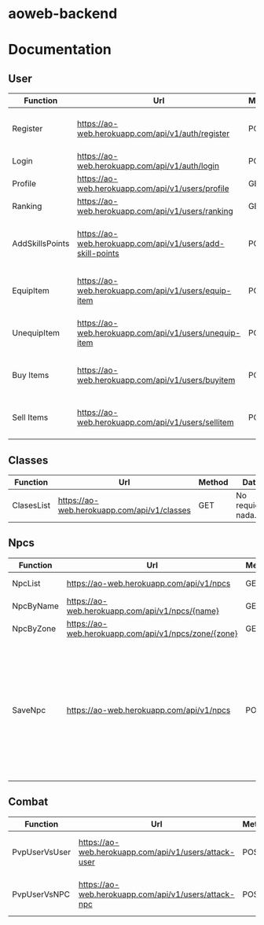 # aoweb-backend

<h1>Documentation</h1>

## User
| Function | Url | Method | Data |
| --- | --- | --- | --- |
| Register | https://ao-web.herokuapp.com/api/v1/auth/register | POST | {"username": "", "password": "", "email": "", classId: ""} |
| Login | https://ao-web.herokuapp.com/api/v1/auth/login | POST | {"username": "", "password": ""} |
| Profile | https://ao-web.herokuapp.com/api/v1/users/profile | GET | header = { BearerToken } |
| Ranking | https://ao-web.herokuapp.com/api/v1/users/ranking | GET | header = { BearerToken } |
| AddSkillsPoints | https://ao-web.herokuapp.com/api/v1/users/add-skill-points | POST | header = { BearerToken } and {"skillPointName": "", "amount": 0} |
| EquipItem | https://ao-web.herokuapp.com/api/v1/users/equip-item | POST | header = { BearerToken } and {"id": "idItem"} |
| UnequipItem | https://ao-web.herokuapp.com/api/v1/users/unequip-item | POST | header = { BearerToken } and {"id": "idItem"} |
| Buy Items | https://ao-web.herokuapp.com/api/v1/users/buyitem | POST | header = { BearerToken } and {"name": "nameItem"}|
| Sell Items | https://ao-web.herokuapp.com/api/v1/users/sellitem | POST | header = { BearerToken } and {"name": "nameItem"}|

## Classes
| Function | Url | Method | Data |
| --- | --- | --- | --- |
| ClasesList | https://ao-web.herokuapp.com/api/v1/classes | GET | No requiere nada. |

## Npcs
| Function | Url | Method | Data |
| --- | --- | --- | --- |
| NpcList | https://ao-web.herokuapp.com/api/v1/npcs | GET | header = { BearerToken } |
| NpcByName | https://ao-web.herokuapp.com/api/v1/npcs/{name} | GET | header = { BearerToken } |
| NpcByZone | https://ao-web.herokuapp.com/api/v1/npcs/zone/{zone} | GET | header = { BearerToken } |
| SaveNpc | https://ao-web.herokuapp.com/api/v1/npcs | POST | header = { BearerToken } and {"name":"", "level": 0, "giveMaxExp":0, "giveMinExp":0, "giveMaxGold":0, "giveMinGold":0, "hp":0, "maxHp":0, "minDmg":0, "maxDmg":0, "defense":0, "zone": ""} |

## Combat
| Function | Url | Method | Data |
| --- | --- | --- | --- |
| PvpUserVsUser | https://ao-web.herokuapp.com/api/v1/users/attack-user | POST | header = { BearerToken } and { "name": "" } |
| PvpUserVsNPC | https://ao-web.herokuapp.com/api/v1/users/attack-npc | POST | header = { BearerToken } and { "name": "" } |
